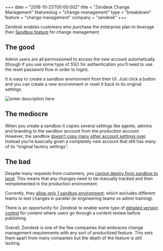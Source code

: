 +++
date = "2016-10-25T00:00:00Z"
title = "Zendesk Change Management"
featureslug = "change-management"
type = "breakdown"
feature = "change management"
company = "zendesk"
+++

Zendesk enables customers who purchase the enterprise plan to leverage their [Sandbox feature](https://support.zendesk.com/hc/en-us/articles/203661826-Testing-changes-in-your-sandbox-Enterprise-) for change management.

## The good
Admin users are all permissioned to access the new account automatically (though if you use some type of SSO for authentication you’ll need to use the reset password flow in order to login).

It is easy to create a sandbox environment from their UI. Just click a button and you can create a new environment or reset it back to its original settings.

![enter description here](https://i.imgur.com/hygO9YT.png)

## The mediocre
When you create a sandbox it copies several settings like agents, admins and branding to the sandbox account from the production account. However, the sandbox [doesn’t copy many other account settings over](https://support.zendesk.com/hc/en-us/community/posts/203423356-Replicating-your-config-on-your-sandbox). Instead you’re basically given a completely new account that still has many of its “original factory settings”.

## The bad
Despite many requests from customers, you [cannot deploy from sandbox to prod](https://support.zendesk.com/hc/en-us/community/posts/203424766-Deploy-from-Sandbox-to-Production). This means that any changes need to be manually tracked and then reimplemented in the production environment.

Currently, they [allow only 1 sandbox environment](https://support.zendesk.com/hc/en-us/community/posts/203451436-Allow-Multiple-Sandbox-Environments): which excludes different teams to test changes in parallel (ie engineering teams vs admin training).

There is an opportunity for Zendesk to enable some type of [detailed version control](https://support.zendesk.com/hc/en-us/community/posts/203444426-Help-Center-Version-Control) for content where users go through a content review before publishing.

Overall, Zendesk is one of the few companies that embraces change management requirements with any sort of productized feature. This sets them apart from many companies but the depth of the feature is still lacking.
